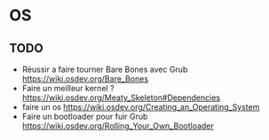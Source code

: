 # OS

## TODO  
- Réussir a faire tourner Bare Bones avec Grub  https://wiki.osdev.org/Bare_Bones
- Faire un meilleur kernel ?  https://wiki.osdev.org/Meaty_Skeleton#Dependencies
- faire un os https://wiki.osdev.org/Creating_an_Operating_System
- Faire un bootloader pour fuir Grub  https://wiki.osdev.org/Rolling_Your_Own_Bootloader
